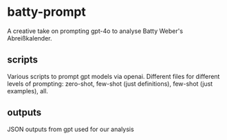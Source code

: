 # batty-prompt
A creative take on prompting gpt-4o to analyse Batty Weber's Abreißkalender.

## scripts
Various scripts to prompt gpt models via openai. Different files for different levels of prompting: zero-shot, few-shot (just definitions), few-shot (just examples), all.

## outputs
JSON outputs from gpt used for our analysis
